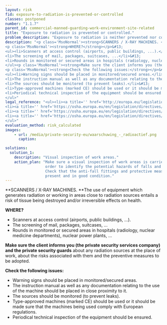 ```yaml
---
layout: risk
fid: exposure-to-radiation-is-prevented-or-controlled
classes: postponed
number: "1.1.7"
parent_id: commercial-manned-guarding-work-environment-site-related
title: "Exposure to radiation is prevented or controlled."
problem_description: "Exposure to radiation is neither prevented nor controlled."
description: "<p class='MsoNormal'><strong>SCANNERS / X-RAY MACHINES. </strong>The use of equipment which generates radiation or working in areas close to radiation sources entails a risk of tissue being destroyed and/or irreversible effects on health.</p>&#13;
<p class='MsoNormal'><strong>WHERE?</strong></p>&#13;
<ul><li>Scanners at access control (airports, public buildings, ...).</li>&#13;
<li>The screening of mail, packages, suitcases, ...</li>&#13;
<li>Rounds in monitored or secured areas in hospitals (radiology, nuclear medicine departments), nuclear power plants, ...</li>&#13;
</ul><p class='MsoNormal'><strong>Make sure the client informs you (the private security services company) and the private security guards</strong> about any radiation sources at the place of work, about the risks associated with them and the preventive measures to be adopted.</p>&#13;
<p class='MsoNormal'><strong>Check the following issues:</strong></p>&#13;
<ul><li>Warning signs should be placed in monitored/secured areas.</li>&#13;
<li>The instruction manual as well as any documentation relating to the use of the machine should be placed in close proximity to it.</li>&#13;
<li>The sources should be monitored (to prevent leaks).</li>&#13;
<li>Type-approved machines (marked CE) should be used or it should be made sure that the machines being used comply with European regulations.</li>&#13;
<li>Periodical technical inspection of the equipment should be ensured.</li>&#13;
</ul>"
legal_reference: "<ul><li><a title='' href='http://europa.eu/legislation_summaries/employment_and_social_policy/health_hygiene_safety_at_work/c11113_en.htm' rel='nofollow' target='_blank'>89/391/CEE Implementing measures to improve the health and safety of workers (framework directive).</a></li>&#13;
<li><a title='' href='https://osha.europa.eu/en/legislation/directives/workplaces-equipment-signs-personal-protective-equipment/osh-directives/2' rel='nofollow' target='_blank'>89/654/EEC Directive on the minimum safety and health requirements for the workplace</a>.</li>&#13;
<li><a title='' href='https://osha.europa.eu/en/legislation/directives/exposure-to-physical-hazards/osh-directives/73' rel='nofollow' target='_blank'>96/29/Euratom Directive on ionizing radiation.</a></li>&#13;
<li><a title='' href='https://osha.europa.eu/en/legislation/directives/exposure-to-physical-hazards/osh-directives/directive-2004-40-ec-of-the-european-parliament-and-of-the-council' rel='nofollow' target='_blank'>2004/40/EC Directive on electromagnetic fields and waves.</a></li>&#13;
</ul>"
evaluation_method: risk_calculated
images:
    - url: /media/private-security-eu/waarschuwing_-_radioactief.png
      caption: 

solutions:
  solution_1:
    description: "Visual inspection of work areas."
    action_plan: "Make sure a visual inspection of work areas is carried out in
                  order to identify the potential hazards of falls and slips.
                  Check that the anti-fall fittings and protective measures are
                  present and in good condition."
---
```

**SCANNERS / X-RAY MACHINES. **The use of equipment which generates radiation or working in areas close to radiation sources entails a risk of tissue being destroyed and/or irreversible effects on health.

**WHERE?**

  * Scanners at access control (airports, public buildings, ...).
  * The screening of mail, packages, suitcases, ...
  * Rounds in monitored or secured areas in hospitals (radiology, nuclear medicine departments), nuclear power plants, ...

**Make sure the client informs you (the private security services company) and the private security guards** about any radiation sources at the place of work, about the risks associated with them and the preventive measures to be adopted.

**Check the following issues:**

  * Warning signs should be placed in monitored/secured areas.
  * The instruction manual as well as any documentation relating to the use of the machine should be placed in close proximity to it.
  * The sources should be monitored (to prevent leaks).
  * Type-approved machines (marked CE) should be used or it should be made sure that the machines being used comply with European regulations.
  * Periodical technical inspection of the equipment should be ensured.


